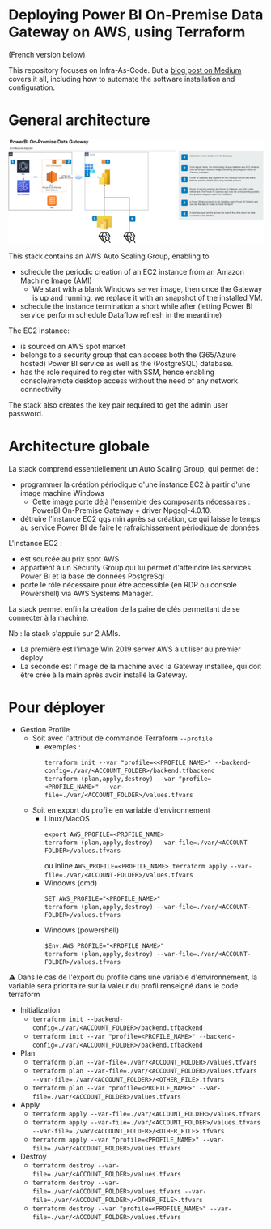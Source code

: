 # Deploying Power BI On-Premise Data Gateway on AWS, using Terraform
(French version below)

This repository focuses on Infra-As-Code. But a [blog post on Medium](https://medium.com/@paul.santus/running-power-bi-on-premises-data-gateway-on-aws-for-0-12-a-day-4fc3dc459add) covers it all, 
including how to automate the software installation and configuration.

# General architecture
![Architure diagram](doc/architecture-diagram.png)

This stack contains an AWS Auto Scaling Group, enabling to
- schedule the periodic creation of an EC2 instance from an Amazon Machine Image  (AMI)
  - We start with a blank Windows server image, then once the Gateway is up and running, we replace it with an snapshot of the installed VM.
- schedule the instance termination a short while after (letting Power BI service perform schedule Dataflow refresh in the meantime)

The EC2 instance:
- is sourced on AWS spot market
- belongs to a security group that can access both the (365/Azure hosted) Power BI service as well as the (PostgreSQL) database.
- has the role required to register with SSM, hence enabling console/remote desktop access without the need of any network connectivity

The stack also creates the key pair required to get the admin user password.

# Architecture globale
La stack comprend essentiellement un Auto Scaling Group, qui permet de : 
- programmer la création périodique d'une instance EC2 à partir d'une image machine Windows 
  - Cette image porte déjà l'ensemble des composants nécessaires : PowerBI On-Premise Gateway + driver Npgsql-4.0.10.
- détruire l'instance EC2 qqs min après sa création, ce qui laisse le temps au service Power BI de faire le rafraichissement périodique de données.

L'instance EC2 :
- est sourcée au prix spot AWS
- appartient à un Security Group qui lui permet d'atteindre les services Power BI et la base de données PostgreSql
- porte le rôle nécessaire pour être accessible (en RDP ou console Powershell) via AWS Systems Manager.

La stack permet enfin la création de la paire de clés permettant de se connecter à la machine.

Nb : la stack s'appuie sur 2 AMIs. 
* La première est l'image Win 2019 server AWS à utiliser au premier deploy
* La seconde est l'image de la machine avec la Gateway installée, qui doit être crée à la main après avoir installé la Gateway.

# Pour déployer
- Gestion Profile
    - Soit avec l'attribut de commande Terraform `--profile`
        - exemples : 
            ```
            terraform init --var "profile=<<PROFILE_NAME>" --backend-config=./var/<ACCOUNT_FOLDER>/backend.tfbackend
            terraform (plan,apply,destroy) --var "profile=<PROFILE_NAME>" --var-file=./var/<ACCOUNT_FOLDER>/values.tfvars
            ```
    - Soit en export du profile en variable d'environnement
        - Linux/MacOS
            ```
            export AWS_PROFILE=<PROFILE_NAME>
            terraform (plan,apply,destroy) --var-file=./var/<ACCOUNT-FOLDER>/values.tfvars
            ```
            ou inline
            `AWS_PROFILE=<PROFILE_NAME> terraform apply --var-file=./var/<ACCOUNT-FOLDER>/values.tfvars`
        - Windows (cmd)
            ```
            SET AWS_PROFILE="<PROFILE_NAME>"
            terraform (plan,apply,destroy) --var-file=./var/<ACCOUNT-FOLDER>/values.tfvars
            ```
         - Windows (powershell)
            ```
            $Env:AWS_PROFILE="<PROFILE_NAME>"
            terraform (plan,apply,destroy) --var-file=./var/<ACCOUNT-FOLDER>/values.tfvars
            ```
:warning: Dans le cas de l'export du profile dans une variable d'environnement, la variable sera prioritaire sur la valeur du profil renseigné dans le code terraform

- Initialization
    - `terraform init --backend-config=./var/<ACCOUNT_FOLDER>/backend.tfbackend`
    - `terraform init --var "profile=<PROFILE_NAME>" --backend-config=./var/<ACCOUNT_FOLDER>/backend.tfbackend`
- Plan
    - `terraform plan --var-file=./var/<ACCOUNT_FOLDER>/values.tfvars`
    - `terraform plan --var-file=./var/<ACCOUNT_FOLDER>/values.tfvars --var-file=./var/<ACCOUNT_FOLDER>/<OTHER_FILE>.tfvars`
    - `terraform plan --var "profile=<PROFILE_NAME>" --var-file=./var/<ACCOUNT_FOLDER>/values.tfvars`
- Apply
    - `terraform apply --var-file=./var/<ACCOUNT_FOLDER>/values.tfvars`
    - `terraform apply --var-file=./var/<ACCOUNT_FOLDER>/values.tfvars --var-file=./var/<ACCOUNT_FOLDER>/<OTHER_FILE>.tfvars`
    - `terraform apply --var "profile=<PROFILE_NAME>" --var-file=./var/<ACCOUNT_FOLDER>/values.tfvars`
- Destroy
    - `terraform destroy --var-file=./var/<ACCOUNT_FOLDER>/values.tfvars`
    - `terraform destroy --var-file=./var/<ACCOUNT_FOLDER>/values.tfvars --var-file=./var/<ACCOUNT_FOLDER>/<OTHER_FILE>.tfvars`
    - `terraform destroy --var "profile=<PROFILE_NAME>" --var-file=./var/<ACCOUNT_FOLDER>/values.tfvars`
